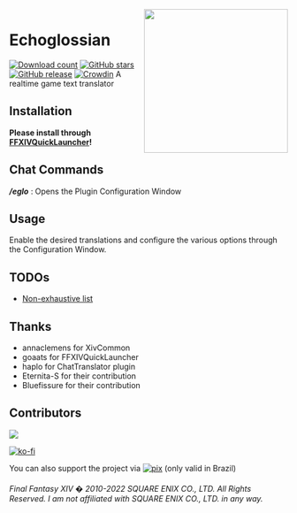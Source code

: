 <img src="https://github.com/lokinmodar/Echoglossian/raw/APIv4/images/logo.png" align="right" width="260px"/>

# Echoglossian
[![Download count](https://img.shields.io/endpoint?url=https://vz32sgcoal.execute-api.us-east-1.amazonaws.com/Echoglossian)](https://github.com/lokinmodar/Echoglossian)
[![GitHub stars](https://badgen.net/github/stars/lokinmodar/Echoglossian)](https://GitHub.com/lokinmodar/Echoglossian/stargazers/)
[![GitHub release](https://img.shields.io/github/release/lokinmodar/Echoglossian.svg)](https://GitHub.com/lokinmodar/Echoglossian/releases/)
[![Crowdin](https://badges.crowdin.net/echoglossian/localized.svg)](https://crowdin.com)
A realtime game text translator

## Installation

**Please install through [FFXIVQuickLauncher](https://github.com/goatcorp/FFXIVQuickLauncher)!**

## Chat Commands
 
***/eglo*** : Opens the Plugin Configuration Window

## Usage

Enable the desired translations and configure the various options through the Configuration Window.

## TODOs

  - [Non-exhaustive list](https://github.com/lokinmodar/Echoglossian/projects/1)

## Thanks
- annaclemens for XivCommon
- goaats for FFXIVQuickLauncher
- haplo for ChatTranslator plugin
- Eternita-S for their contribution
- Bluefissure for their contribution


## Contributors


<a href="https://github.com/lokinmodar/Echoglossian/graphs/contributors">
  <img src="https://contrib.rocks/image?repo=lokinmodar/Echoglossian" />
</a>


[![ko-fi](https://ko-fi.com/img/githubbutton_sm.svg)](https://ko-fi.com/J3J35HJVY) 

You can also support the project via [![pix](https://github.com/lokinmodar/Echoglossian/raw/APIv4/images/pixlogo.png)](https://github.com/lokinmodar/Echoglossian/raw/APIv4/images/pix.png) (only valid in Brazil)
###### Final Fantasy XIV � 2010-2022 SQUARE ENIX CO., LTD. All Rights Reserved. I am not affiliated with SQUARE ENIX CO., LTD. in any way.



